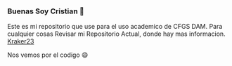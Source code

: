 ### Buenas Soy Cristian 👋


Este es mi repositorio que use para el uso academico de CFGS DAM.
Para cualquier cosas Revisar mi Repositorio Actual, donde hay mas informacion. [Kraker23](https://github.com/Kraker23)

 Nos vemos por el codigo  😄
